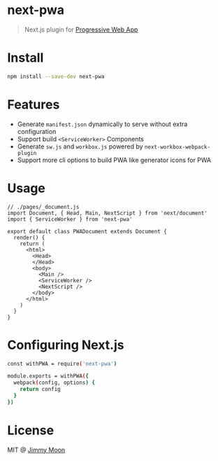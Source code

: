 # next-pwa

> Next.js plugin for [Progressive Web App](https://developers.google.com/web/progressive-web-apps/)

# Install

```sh
npm install --save-dev next-pwa
```
# Features

- Generate `manifest.json` dynamically to serve without extra configuration
- Support build `<ServiceWorker>` Components
- Generate `sw.js` and `workbox.js` powered by `next-workbox-webpack-plugin`
- Support more cli options to build PWA like generator icons for PWA

# Usage

```
// ./pages/_document.js
import Document, { Head, Main, NextScript } from 'next/document'
import { ServiceWorker } from 'next-pwa'

export default class PWADocument extends Document {
  render() {
    return (
      <html>
        <Head>
        </Head>
        <body>
          <Main />
          <ServiceWorker />
          <NextScript />
        </body>
      </html>
    )
  }
}
```

# Configuring Next.js

```sh
const withPWA = require('next-pwa')

module.exports = withPWA({
  webpack(config, options) {
    return config
  }
})
```

# License

MIT @ [Jimmy Moon](https://ragingwind.me)
